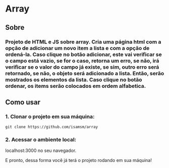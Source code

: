 # Array 

## Sobre

### Projeto de HTML e JS sobre array. Cria uma página html com a opção de adicionar um novo item a lista e com a opção de ordená-la. Caso clique no botão adicionar, este vai verificar se o campo está vazio, se for o caso, retorna um erro, se não, irá verificar se o valor do campo já existe, se sim, outro erro será retornado, se não, o objeto será adicionado a lista. Então, serão mostrados os elementos da lista. Caso clique no botão ordenar, os items serão colocados em ordem alfabetica. 

## Como usar

### 1. Clonar o projeto em sua máquina:

```
git clone https://github.com/isamsm/array
```

### 2. Acessar o ambiente local:

localhost:3000 no seu navegador.

E pronto, dessa forma você já terá o projeto rodando em sua máquina!
